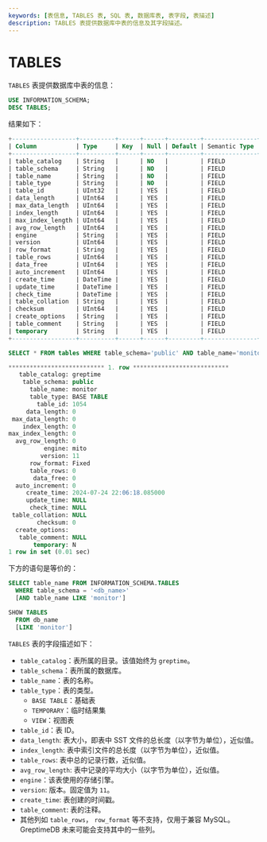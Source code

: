 ```yaml
---
keywords: [表信息, TABLES 表, SQL 表, 数据库表, 表字段, 表描述]
description: TABLES 表提供数据库中表的信息及其字段描述。
---
```


# TABLES

`TABLES` 表提供数据库中表的信息：

```sql
USE INFORMATION_SCHEMA;
DESC TABLES;
```

结果如下：

```sql
+------------------+----------+------+------+---------+---------------+
| Column           | Type     | Key  | Null | Default | Semantic Type |
+------------------+----------+------+------+---------+---------------+
| table_catalog    | String   |      | NO   |         | FIELD         |
| table_schema     | String   |      | NO   |         | FIELD         |
| table_name       | String   |      | NO   |         | FIELD         |
| table_type       | String   |      | NO   |         | FIELD         |
| table_id         | UInt32   |      | YES  |         | FIELD         |
| data_length      | UInt64   |      | YES  |         | FIELD         |
| max_data_length  | UInt64   |      | YES  |         | FIELD         |
| index_length     | UInt64   |      | YES  |         | FIELD         |
| max_index_length | UInt64   |      | YES  |         | FIELD         |
| avg_row_length   | UInt64   |      | YES  |         | FIELD         |
| engine           | String   |      | YES  |         | FIELD         |
| version          | UInt64   |      | YES  |         | FIELD         |
| row_format       | String   |      | YES  |         | FIELD         |
| table_rows       | UInt64   |      | YES  |         | FIELD         |
| data_free        | UInt64   |      | YES  |         | FIELD         |
| auto_increment   | UInt64   |      | YES  |         | FIELD         |
| create_time      | DateTime |      | YES  |         | FIELD         |
| update_time      | DateTime |      | YES  |         | FIELD         |
| check_time       | DateTime |      | YES  |         | FIELD         |
| table_collation  | String   |      | YES  |         | FIELD         |
| checksum         | UInt64   |      | YES  |         | FIELD         |
| create_options   | String   |      | YES  |         | FIELD         |
| table_comment    | String   |      | YES  |         | FIELD         |
| temporary        | String   |      | YES  |         | FIELD         |
+------------------+----------+------+------+---------+---------------+
```

```sql
SELECT * FROM tables WHERE table_schema='public' AND table_name='monitor'\G
```

```sql
*************************** 1. row ***************************
   table_catalog: greptime
    table_schema: public
      table_name: monitor
      table_type: BASE TABLE
        table_id: 1054
     data_length: 0
 max_data_length: 0
    index_length: 0
max_index_length: 0
  avg_row_length: 0
          engine: mito
         version: 11
      row_format: Fixed
      table_rows: 0
       data_free: 0
  auto_increment: 0
     create_time: 2024-07-24 22:06:18.085000
     update_time: NULL
      check_time: NULL
 table_collation: NULL
        checksum: 0
  create_options:
   table_comment: NULL
       temporary: N
1 row in set (0.01 sec)
```


下方的语句是等价的：

```sql
SELECT table_name FROM INFORMATION_SCHEMA.TABLES
  WHERE table_schema = '<db_name>'
  [AND table_name LIKE 'monitor']

SHOW TABLES
  FROM db_name
  [LIKE 'monitor']
```

`TABLES` 表的字段描述如下：

- `table_catalog`：表所属的目录。该值始终为 `greptime`。
- `table_schema`：表所属的数据库。
- `table_name`：表的名称。
- `table_type`：表的类型。
  - `BASE TABLE`：基础表
  - `TEMPORARY`：临时结果集
  - `VIEW`：视图表
- `table_id`：表 ID。
- `data_length`: 表大小，即表中 SST 文件的总长度（以字节为单位），近似值。
- `index_length`: 表中索引文件的总长度（以字节为单位），近似值。
- `table_rows`: 表中总的记录行数，近似值。
- `avg_row_length`: 表中记录的平均大小（以字节为单位），近似值。
- `engine`：该表使用的存储引擎。
- `version`: 版本。固定值为 `11`。
- `create_time`: 表创建的时间戳。
- `table_comment`: 表的注释。
- 其他列如 `table_rows`， `row_format` 等不支持，仅用于兼容 MySQL。GreptimeDB 未来可能会支持其中的一些列。


